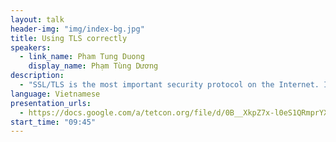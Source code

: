 ```yaml
---
layout: talk
header-img: "img/index-bg.jpg"
title: Using TLS correctly
speakers:
  - link_name: Pham Tung Duong
    display_name: Phạm Tùng Dương
description:
  - "SSL/TLS is the most important security protocol on the Internet. It has been deployed in Vietnam and worldwide to protect financial transactions, personal data, and other sensitive information. Unfortunately, I found that many systems, especially in Vietnam, are using the protocol incorrectly. In this talk, I will present the common SSL/TLS issues found at major banks and payment gateways in Vietnam, even though most of them are spending thousands of dollars per year on certificates. I will show how to fix the issues, and get an A+ rating from Qualys SSL Lab, and be as secure as www.google.com or www.facebook.com with a budget as little as $15/year."
language: Vietnamese
presentation_urls:
  - https://docs.google.com/a/tetcon.org/file/d/0B__XkpZ7x-l0eS1QRmprYXZ5R0U/edit
start_time: "09:45"
---
```

